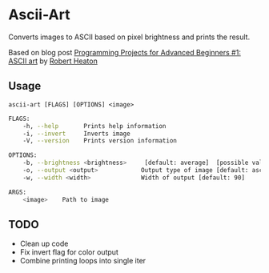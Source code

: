 # Ascii-Art

Converts images to ASCII based on pixel brightness and prints the result.

Based on blog post [Programming Projects for Advanced Beginners #1: ASCII art](https://robertheaton.com/2018/06/12/programming-projects-for-advanced-beginners-ascii-art/) by [Robert Heaton](https://robertheaton.com)

## Usage

`ascii-art [FLAGS] [OPTIONS] <image>`

```bash
FLAGS:
    -h, --help       Prints help information
    -i, --invert     Inverts image
    -V, --version    Prints version information

OPTIONS:
    -b, --brightness <brightness>     [default: average]  [possible values: Average, MinMax, Luma]
    -o, --output <output>            Output type of image [default: ascii]  [possible values: Ascii, Matrix, Color]
    -w, --width <width>              Width of output [default: 90]

ARGS:
    <image>    Path to image
```

## TODO

- Clean up code
- Fix invert flag for color output
- Combine printing loops into single iter
